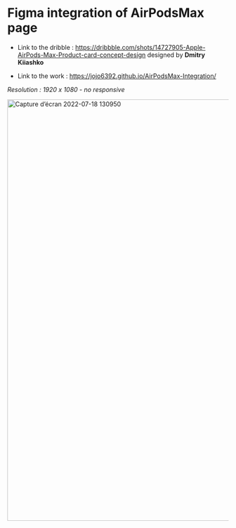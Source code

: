 # Figma integration of AirPodsMax page

- Link to the dribble : https://dribbble.com/shots/14727905-Apple-AirPods-Max-Product-card-concept-design designed by **Dmitry Kiiashko**

- Link to the work : https://jojo6392.github.io/AirPodsMax-Integration/

*Resolution : 1920 x 1080 - no responsive*

<img width="959" alt="Capture d’écran 2022-07-18 130950" src="https://user-images.githubusercontent.com/87821711/179499195-7adc3d00-3bd8-4800-b3b8-ec6b7ba8dad8.png">